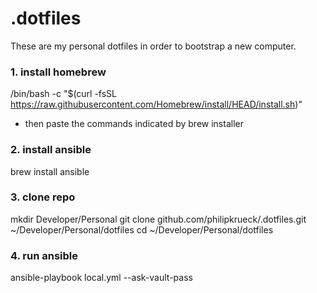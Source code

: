 # .dotfiles

These are my personal dotfiles in order to bootstrap a new computer.

### 1. install homebrew

/bin/bash -c "$(curl -fsSL https://raw.githubusercontent.com/Homebrew/install/HEAD/install.sh)"

- then paste the commands indicated by brew installer

### 2. install ansible

brew install ansible

### 3. clone repo

mkdir Developer/Personal
git clone github.com/philipkrueck/.dotfiles.git ~/Developer/Personal/dotfiles
cd ~/Developer/Personal/dotfiles

### 4. run ansible

ansible-playbook local.yml --ask-vault-pass
